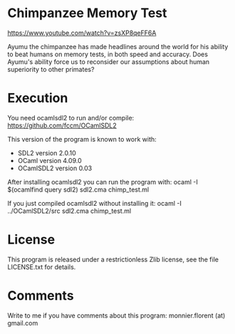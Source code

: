 # Chimpanzee Memory Test

https://www.youtube.com/watch?v=zsXP8qeFF6A

Ayumu the chimpanzee has made headlines around the world for his ability to beat
humans on memory tests, in both speed and accuracy. Does Ayumu's ability force
us to reconsider our assumptions about human superiority to other primates?


# Execution

You need ocamlsdl2 to run and/or compile:
https://github.com/fccm/OCamlSDL2

This version of the program is known to work with:
- SDL2 version 2.0.10
- OCaml version 4.09.0
- OCamlSDL2 version 0.03

After installing ocamlsdl2 you can run the program with:
ocaml -I $(ocamlfind query sdl2) sdl2.cma chimp_test.ml

If you just compiled ocamlsdl2 without installing it:
ocaml -I ../OCamlSDL2/src sdl2.cma chimp_test.ml


# License

This program is released under a restrictionless Zlib license,
see the file LICENSE.txt for details.


# Comments

Write to me if you have comments about this program:
monnier.florent (at) gmail.com
